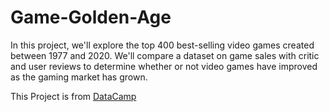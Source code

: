 # Game-Golden-Age

<p>In this project, we'll explore the top 400 best-selling video games created between 1977 and 2020. We'll compare a dataset on game sales with critic and user reviews to determine whether or not video games have improved as the gaming market has grown.</p>

This Project is from [DataCamp](https://app.datacamp.com/learn/projects/1413)
